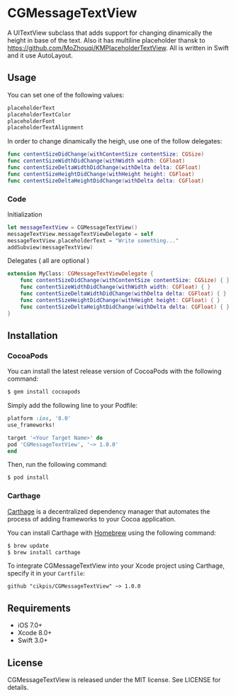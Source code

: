 # CGMessageTextView

A UITextView subclass that adds support for changing dinamically the height in base of the text.
Also it has multiline placeholder thansk to https://github.com/MoZhouqi/KMPlaceholderTextView.
All is written in Swift and it use AutoLayout.

## Usage

You can set one of the following values:
```swift
placeholderText
placeholderTextColor
placeholderFont
placeholderTextAlignment
```

In order to change dinamically the heigh, use one of the follow delegates:
```swift
func contentSizeDidChange(withContentSize contentSize: CGSize)
func contentSizeWidthDidChange(withWidth width: CGFloat)
func contentSizeDeltaWidthDidChange(withDelta delta: CGFloat)
func contentSizeHeightDidChange(withHeight height: CGFloat)
func contentSizeDeltaHeightDidChange(withDelta delta: CGFloat)
```

### Code

Initialization
```swift
let messageTextView = CGMessageTextView()
messageTextView.messageTextViewDelegate = self
messageTextView.placeholderText = "Write something..."
addSubview(messageTextView)
```

Delegates ( all are optional )
```swift
extension MyClass: CGMessageTextViewDelegate {
    func contentSizeDidChange(withContentSize contentSize: CGSize) { }
    func contentSizeWidthDidChange(withWidth width: CGFloat) { }
    func contentSizeDeltaWidthDidChange(withDelta delta: CGFloat) { }
    func contentSizeHeightDidChange(withHeight height: CGFloat) { }
    func contentSizeDeltaHeightDidChange(withDelta delta: CGFloat) { }
}
```

## Installation

### CocoaPods

You can install the latest release version of CocoaPods with the following command:

```bash
$ gem install cocoapods
```

Simply add the following line to your Podfile:

```ruby
platform :ios, '8.0'
use_frameworks!

target '<Your Target Name>' do
pod 'CGMessageTextView', '~> 1.0.0'
end
```

Then, run the following command:

```bash
$ pod install
```

### Carthage

[Carthage](https://github.com/Carthage/Carthage) is a decentralized dependency manager that automates the process of adding frameworks to your Cocoa application.

You can install Carthage with [Homebrew](http://brew.sh/) using the following command:

```bash
$ brew update
$ brew install carthage
```

To integrate CGMessageTextView into your Xcode project using Carthage, specify it in your `Cartfile`:

```ogdl
github "cikpis/CGMessageTextView" ~> 1.0.0
```

## Requirements

- iOS 7.0+
- Xcode 8.0+
- Swift 3.0+

## License

CGMessageTextView is released under the MIT license. See LICENSE for details.
